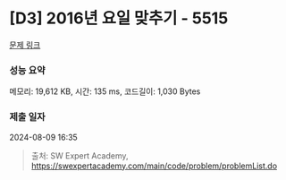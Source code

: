 # [D3] 2016년 요일 맞추기 - 5515 

[문제 링크](https://swexpertacademy.com/main/code/problem/problemDetail.do?contestProbId=AWWOwecaFrIDFAV4) 

### 성능 요약

메모리: 19,612 KB, 시간: 135 ms, 코드길이: 1,030 Bytes

### 제출 일자

2024-08-09 16:35



> 출처: SW Expert Academy, https://swexpertacademy.com/main/code/problem/problemList.do